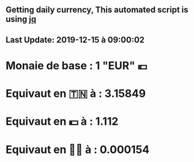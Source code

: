 ## Getting daily currency, This automated script is using [jq](https://stedolan.github.io/jq/)
## Last Update:  2019-12-15 à 09:00:02
 # Monaie de base : 1 "EUR" 💶 
 # Equivaut en 🇹🇳 à :  3.15849 
 # Equivaut en 💵 à : 1.112
 # Equivaut en 🐱‍💻 à :  0.000154
